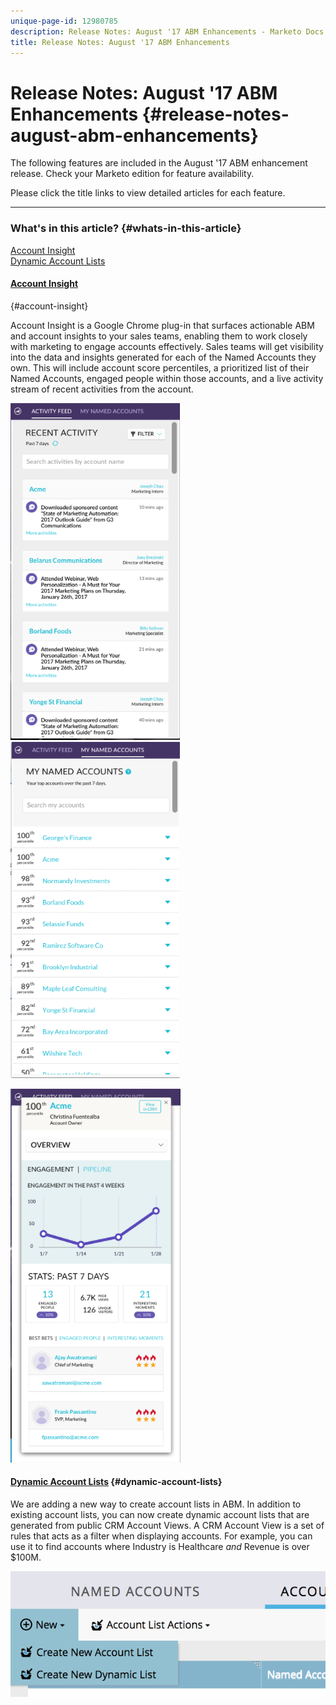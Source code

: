 ```yaml
---
unique-page-id: 12980785
description: Release Notes: August '17 ABM Enhancements - Marketo Docs - Product Documentation
title: Release Notes: August '17 ABM Enhancements
---
```


# Release Notes: August '17 ABM Enhancements {#release-notes-august-abm-enhancements}

The following features are included in the August '17 ABM enhancement release. Check your Marketo edition for feature availability.

Please click the title links to view detailed articles for each feature. 
** ** 

### What's in this article? {#whats-in-this-article}

[Account Insight](#account-insight)  
[Dynamic Account Lists](#dynamic-account-lists)

#### [Account Insight](../../product-docs/account-based-marketing/setup-abm/account-insight-plug-in-overview.md)  
{#account-insight}

Account Insight is a Google Chrome plug-in that surfaces actionable ABM and account insights to your sales teams, enabling them to work closely with marketing to engage accounts effectively. Sales teams will get visibility into the data and insights generated for each of the Named Accounts&nbsp;they own. This will include account score percentiles, a prioritized list of their Named Accounts, engaged people within those accounts, and a live activity stream of recent activities from the account.

![](assets/image001.png) ![](assets/image002.png)

![](assets/image003.png)

#### [Dynamic Account Lists](../../product-docs/account-based-marketing/target/account-lists.md) {#dynamic-account-lists}

We are adding a new way to create account lists in ABM.&nbsp;In addition to existing account lists, you can now create dynamic account lists that are generated from public&nbsp;CRM Account Views.&nbsp;A CRM Account View is a set of rules that acts as a filter when displaying accounts. For example, you can use it to find accounts where Industry is Healthcare&nbsp;*and*&nbsp;Revenue is over $100M.

![](assets/dynamic-account-list-menu-5b14-5d-copy.png)  

